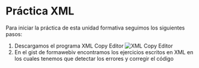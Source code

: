 # Práctica XML

Para iniciar la práctica de esta unidad formativa seguimos los siguientes pasos:

1. Descargamos el programa XML Copy Editor
![XML Copy Editor](https://i.ibb.co/W2jxWrX/Captura-de-pantalla-2022-05-12-125734.png)
2. En el gist de formawebiv encontramos los ejercicios escritos en XML en los cuales tenemos que detectar los errores y corregir el código
